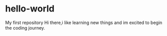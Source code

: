 # hello-world
My first repository
Hi there,i like learning new things and im excited to begin the coding journey.
